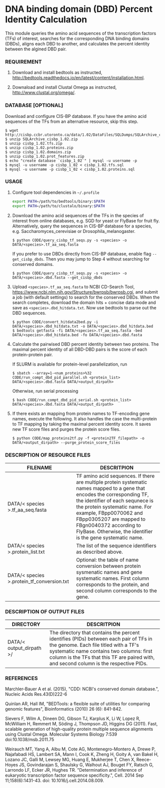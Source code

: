 # DNA binding domain (DBD) Percent Identity Calculation

This module queries the amino acid sequences of the transcription factors (TFs) of interest, searches for the corresponding DNA binding domains (DBDs), aligns each DBD to another, and calculates the percent identity between the algined DBD pair.

### REQUIREMENT

1. Download and install bedtools as instructed, http://bedtools.readthedocs.io/en/latest/content/installation.html.

2. Downaload and install Clustal Omega as instructed, http://www.clustal.org/omega/.


### DATABASE [OPTIONAL]

Download and configure CIS-BP database. If you have the amino acid sequences of the TFs from an alternative resource, skip this step.
	
```
$ wget http://cisbp.ccbr.utoronto.ca/data/1.02/DataFiles/SQLDumps/SQLArchive_cisbp_1.02.zip
$ unzip SQLArchive_cisbp_1.02.zip
$ unzip cisbp_1.02.tfs.zip
$ unzip cisbp_1.02.proteins.zip
$ unzip cisbp_1.02.domains.zip
$ unzip cisbp_1.02.prot_features.zip
$ echo "create database `cisbp_1_02`" | mysql -u username -p
$ mysql -u username -p cisbp_1_02 < cisbp_1.02.tfs.sql
$ mysql -u username -p cisbp_1_02 < cisbp_1.02.proteins.sql
```

### USAGE

1. Configure tool dependencies in `~/.profile`
	
	```bash
	export PATH=/path/to/bedtools/binary:$PATH
	export PATH=/path/to/clustalo/binary:$PATH
	```

2. Download the amino acid sequences of the TFs in the species of interest from online databases, e.g. SGD for yeast or FlyBase for fruit fly. Alternatively, query the sequences in CIS-BP database for a species, e.g. Saccharomyces_cerevisiae or Drosophila_melanogaster. 

	```
	$ python CODE/query_cisbp_tf_seqs.py -s <species> -o DATA/<species>.tf_aa_seq.fasta
	```

	If you prefer to use DBDs directly from CIS-BP database, enable flag `--get_cisbp_dbds`. Then you may jump to Step 4 without searching for conserved domains.

	```
	$ python CODE/query_cisbp_tf_seqs.py -s <species> -o DATA/<species>.dbd.fasta --get_cisbp_dbds
	```

3. Upload `<species>.tf_aa_seq.fasta` to NCBI CD-Search Tool, https://www.ncbi.nlm.nih.gov/Structure/bwrpsb/bwrpsb.cgi, and submit a job (with default settings) to search for the conserved DBDs. When the search completes, download the domain hits + concise data mode and save as `<species>.dbd_hitdata.txt`. Now use bedtools to parse out the DBD sequences.

	```
	$ python CODE/convert_hitdata2bed.py -i DATA/<species>.dbd_hitdata.txt -o DATA/<species>.dbd_hitdata.bed
	$ bedtools getfasta -fi DATA/<species>.tf_aa_seq.fasta -bed DATA/<species>.dbd_hitdata.bed -fo DATA/<species>.dbd.fasta
	```

4. Calculate the pairwised DBD percent identity between two proteins. The maximal percent identity of all DBD-DBD pairs is the score of each protein-protein pair. 

	If SLURM is available for protein-level parallelization, run

	```
	$ sbatch --array=1-<num_proteins>%32 CODE/run_compt_dbd_pid_parallel.sh <protein_list> DATA/<species>.dbd.fasta DATA/<output_dirpath>
	```
	
	Otherwise, run serial processing

	```
	$ bash CODE/run_compt_dbd_pid_serial.sh <protein_list> DATA/<species>.dbd.fasta DATA/<output_dirpath>
	```

5. If there exists an mapping from protein names to TF-encoding gene names, execute the following. It also handles the case the multi-protein to TF mapping by taking the maximal percent identity score. It saves new TF score files and purges the protein score files.

	```
	$ python CODE/map_proteins2tf.py -f <protein2TF_filepath> -o DATA/<output_dirpath> --purge_protein_score_files
	```

### DESCRIPTION OF RESOURCE FILES

FILENAME | DESCRITPION
--- | ---
DATA/< species >.tf_aa_seq.fasta | TF amino acid sequences. If there are multiple protein systematic names mapped to a gene that encodes the corresponding TF, the identifier of each sequnece is the protein systematic name. For example, FBpp0070062 and FBpp0305207 are mapped to FBgn0040372 according to FlyBase. Otherwise, the identifier is the gene systematic name.
DATA/< species >.protein_list.txt | The list of the sequence identifiers as described above. 
DATA/< species >.protein_tf_conversion.txt | Optional: the table of name conversion between protein sysmenatic names and gene systematic names. First column corresponds to the protein, and second column corresponds to the gene. 

### DESCRIPTION OF OUTPUT FILES

DIRECTORY | DESCRITPION
--- | ---
DATA/< output_dirpath >/ | The directory that contains the percent identifies (PIDs) between each pair of TFs in the genome. Each file titled with a TF's systematic name contains two columns: first column is the TFs that this TF are paired with, and second column is the respective PIDs.

### REFERENCES

Marchler-Bauer A et al. (2015), "CDD: NCBI's conserved domain database.", Nucleic Acids Res.43(D)222-6

Quinlan AR, Hall IM, "BEDTools: a flexible suite of utilities for comparing genomic features", Bioinformatics (2010) 26 (6): 841-842.

Sievers F, Wilm A, Dineen DG, Gibson TJ, Karplus K, Li W, Lopez R, McWilliam H, Remmert M, Söding J, Thompson JD, Higgins DG (2011). Fast, scalable generation of high-quality protein multiple sequence alignments using Clustal Omega. Molecular Systems Biology 7:539 doi:10.1038/msb.2011.75

Weirauch MT, Yang A, Albu M, Cote AG, Montenegro-Montero A, Drewe P, Najafabadi HS, Lambert SA, Mann I, Cook K, Zheng H, Goity A, van Bakel H, Lozano JC, Galli M, Lewsey MG, Huang E, Mukherjee T, Chen X, Reece-Hoyes JS, Govindarajan S, Shaulsky G, Walhout AJ, Bouget FY, Ratsch G, Larrondo LF, Ecker JR, Hughes TR. "Determination and inference of eukaryotic transcription factor sequence specificity.", Cell. 2014 Sep 11;158(6):1431-43. doi: 10.1016/j.cell.2014.08.009.
